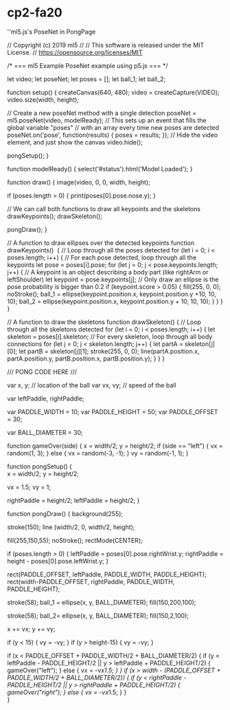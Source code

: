 # cp2-fa20
''ml5.js's PoseNet in PongPage

// Copyright (c) 2019 ml5
//
// This software is released under the MIT License.
// https://opensource.org/licenses/MIT

/* ===
ml5 Example
PoseNet example using p5.js
=== */

let video;
let poseNet;
let poses = [];
let ball_1;
let ball_2;

function setup() {
  createCanvas(640, 480);
  video = createCapture(VIDEO);
  video.size(width, height);

  // Create a new poseNet method with a single detection
  poseNet = ml5.poseNet(video, modelReady);
  // This sets up an event that fills the global variable "poses"
  // with an array every time new poses are detected
  poseNet.on('pose', function(results) {
    poses = results;
  });
  // Hide the video element, and just show the canvas
  video.hide();
  
  pongSetup();
}

function modelReady() {
  select('#status').html('Model Loaded');
}

function draw() {
  image(video, 0, 0, width, height);
  
  if (poses.length > 0) {
    print(poses[0].pose.nose.y);
  }

  // We can call both functions to draw all keypoints and the skeletons
  drawKeypoints();
  drawSkeleton();
  
  pongDraw();
}

// A function to draw ellipses over the detected keypoints
function drawKeypoints()  {
  // Loop through all the poses detected
  for (let i = 0; i < poses.length; i++) {
    // For each pose detected, loop through all the keypoints
    let pose = poses[i].pose;
    for (let j = 0; j < pose.keypoints.length; j++) {
      // A keypoint is an object describing a body part (like rightArm or leftShoulder)
      let keypoint = pose.keypoints[j];
      // Only draw an ellipse is the pose probability is bigger than 0.2
      if (keypoint.score > 0.05) {
        fill(255, 0, 0);
        noStroke();
        ball_1 = ellipse(keypoint.position.x, keypoint.position.y +10, 10, 10);
        ball_2 = ellipse(keypoint.position.x, keypoint.position.y + 10, 10, 10);
      }
    }
  }
}

// A function to draw the skeletons
function drawSkeleton() {
  // Loop through all the skeletons detected
  for (let i = 0; i < poses.length; i++) {
    let skeleton = poses[i].skeleton;
    // For every skeleton, loop through all body connections
    for (let j = 0; j < skeleton.length; j++) {
      let partA = skeleton[j][0];
      let partB = skeleton[j][1];
      stroke(255, 0, 0);
      line(partA.position.x, partA.position.y, partB.position.x, partB.position.y);
    }
  }
}

/// PONG CODE HERE ///

var x, y; // location of the ball
var vx, vy; // speed of the ball

var leftPaddle, rightPaddle;

var PADDLE_WIDTH = 10;
var PADDLE_HEIGHT = 50;
var PADDLE_OFFSET = 30;

var BALL_DIAMETER = 30;


function gameOver(side) {
  x = width/2;
  y = height/2;
  if (side == "left") {
    vx = random(1, 3);
  } else {
    vx = random(-3, -1);
  }
  vy = random(-1, 1);
}

function pongSetup() {  
  x = width/2;
  y = height/2;
  
  vx = 1.5;
  vy = 1;
  
  rightPaddle = height/2;
  leftPaddle = height/2;
}

function pongDraw() {
  background(255);
  
  stroke(150);
  line (width/2, 0, width/2, height);
  
  fill(255,150,55);
  noStroke();
  rectMode(CENTER);
  
  if (poses.length > 0) {
    leftPaddle = poses[0].pose.rightWrist.y;
    rightPaddle = height - poses[0].pose.leftWrist.y;
  }
  
  rect(PADDLE_OFFSET, leftPaddle, PADDLE_WIDTH, PADDLE_HEIGHT);
  rect(width-PADDLE_OFFSET, rightPaddle, PADDLE_WIDTH, PADDLE_HEIGHT);
  
  stroke(58);
  ball_1 = ellipse(x, y, BALL_DIAMETER);
  fill(150,200,100);
  
  stroke(58);
  ball_2= ellipse(x, y, BALL_DIAMETER);
  fill(150,2,100);
  
  
  x += vx;
  y += vy;
  
  if (y < 15) {
    vy = -vy;
  }
  if (y > height-15) {
    vy = -vy;
  }
  
  if (x < PADDLE_OFFSET + PADDLE_WIDTH/2 + BALL_DIAMETER/2) {
    if (y < leftPaddle - PADDLE_HEIGHT/2 ||
        y > leftPaddle + PADDLE_HEIGHT/2) {
      gameOver("left");
    } else {
      vx = -vx*1.5;
    }
  }
  if (x > width - (PADDLE_OFFSET + PADDLE_WIDTH/2 + BALL_DIAMETER/2)) {
    if (y < rightPaddle - PADDLE_HEIGHT/2 ||
        y > rightPaddle + PADDLE_HEIGHT/2) {
      gameOver("right");
    } else {
      vx = -vx*1.5;
    }
  }  
}

